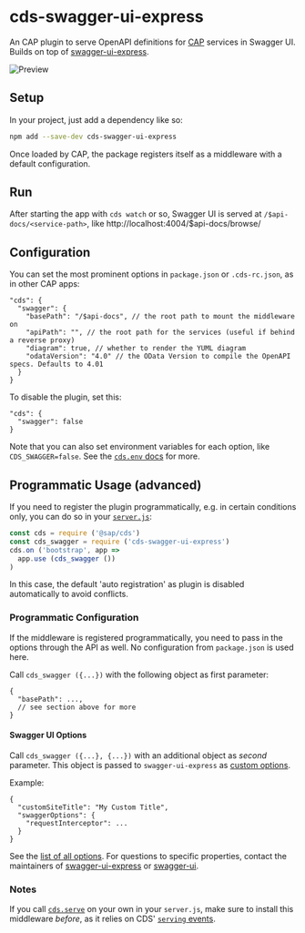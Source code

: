 # cds-swagger-ui-express

An CAP plugin to serve OpenAPI definitions for [CAP](https://cap.cloud.sap) services in Swagger UI.
Builds on top of [swagger-ui-express](https://www.npmjs.com/package/swagger-ui-express).

![Preview](https://raw.githubusercontent.com/chgeo/cds-swagger-ui-express/main/assets/cds-swagger-ui.png)

## Setup

In your project, just add a dependency like so:
```sh
npm add --save-dev cds-swagger-ui-express
```

Once loaded by CAP, the package registers itself as a middleware with a default configuration.

## Run

After starting the app with `cds watch` or so, Swagger UI is served at `/$api-docs/<service-path>`, like http://localhost:4004/$api-docs/browse/

## Configuration

You can set the most prominent options in `package.json` or `.cds-rc.json`, as in other CAP apps:
```jsonc
"cds": {
  "swagger": {
    "basePath": "/$api-docs", // the root path to mount the middleware on
    "apiPath": "", // the root path for the services (useful if behind a reverse proxy)
    "diagram": true, // whether to render the YUML diagram
    "odataVersion": "4.0" // the OData Version to compile the OpenAPI specs. Defaults to 4.01
  }
}
```

To disable the plugin, set this:
```jsonc
"cds": {
  "swagger": false
}
```

Note that you can also set environment variables for each option, like `CDS_SWAGGER=false`.  See the [`cds.env` docs](https://cap.cloud.sap/docs/node.js/cds-env#process-env) for more.


## Programmatic Usage (advanced)

If you need to register the plugin programmatically, e.g. in certain conditions only, you can do so in your [`server.js`](https://cap.cloud.sap/docs/node.js/cds-server#custom-server-js):

```js
const cds = require ('@sap/cds')
const cds_swagger = require ('cds-swagger-ui-express')
cds.on ('bootstrap', app =>
  app.use (cds_swagger ())
)
```

In this case, the default 'auto registration' as plugin is disabled automatically to avoid conflicts.

### Programmatic Configuration

If the middleware is registered programmatically, you need to pass in the options through the API as well. No configuration from `package.json` is used here.

Call `cds_swagger ({...})` with the following object as first parameter:
```jsonc
{
  "basePath": ...,
  // see section above for more
}
```

#### Swagger UI Options

Call `cds_swagger ({...}, {...})` with an additional object as <em>second</em> parameter. This object is passed to `swagger-ui-express` as [custom options](https://www.npmjs.com/package/swagger-ui-express#user-content-custom-swagger-options).

Example:

```jsonc
{
  "customSiteTitle": "My Custom Title",
  "swaggerOptions": {
    "requestInterceptor": ...
  }
}
```

See the [list of all options](https://github.com/swagger-api/swagger-ui/blob/master/docs/usage/configuration.md).
For questions to specific properties, contact the maintainers of [swagger-ui-express](https://www.npmjs.com/package/swagger-ui-express) or [swagger-ui](https://github.com/swagger-api/swagger-ui).

### Notes

If you call [`cds.serve`](https://cap.cloud.sap/docs/node.js/cds-serve#cds-serve) on your own in your `server.js`, make sure to install this middleware _before_, as it relies on CDS' [`serving` events](https://cap.cloud.sap/docs/node.js/cds-server#cdson--serving-service).
